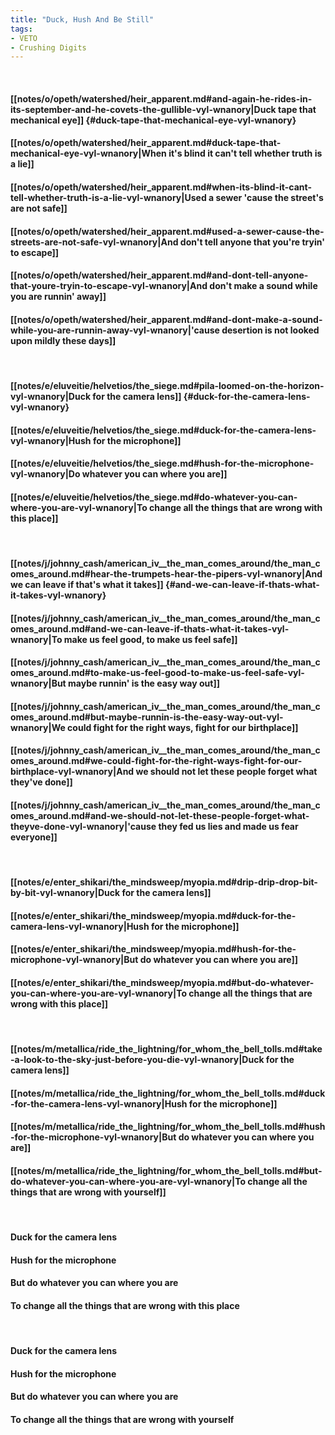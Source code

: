 ```yaml
---
title: "Duck, Hush And Be Still"
tags:
- VETO
- Crushing Digits
---
```

&nbsp;
#### [[notes/o/opeth/watershed/heir_apparent.md#and-again-he-rides-in-its-september-and-he-covets-the-gullible-vyl-wnanory|Duck tape that mechanical eye]] {#duck-tape-that-mechanical-eye-vyl-wnanory}
#### [[notes/o/opeth/watershed/heir_apparent.md#duck-tape-that-mechanical-eye-vyl-wnanory|When it's blind it can't tell whether truth is a lie]]
#### [[notes/o/opeth/watershed/heir_apparent.md#when-its-blind-it-cant-tell-whether-truth-is-a-lie-vyl-wnanory|Used a sewer 'cause the street's are not safe]]
#### [[notes/o/opeth/watershed/heir_apparent.md#used-a-sewer-cause-the-streets-are-not-safe-vyl-wnanory|And don't tell anyone that you're tryin' to escape]]
#### [[notes/o/opeth/watershed/heir_apparent.md#and-dont-tell-anyone-that-youre-tryin-to-escape-vyl-wnanory|And don't make a sound while you are runnin' away]]
#### [[notes/o/opeth/watershed/heir_apparent.md#and-dont-make-a-sound-while-you-are-runnin-away-vyl-wnanory|'cause desertion is not looked upon mildly these days]]
&nbsp;
#### [[notes/e/eluveitie/helvetios/the_siege.md#pila-loomed-on-the-horizon-vyl-wnanory|Duck for the camera lens]] {#duck-for-the-camera-lens-vyl-wnanory}
#### [[notes/e/eluveitie/helvetios/the_siege.md#duck-for-the-camera-lens-vyl-wnanory|Hush for the microphone]]
#### [[notes/e/eluveitie/helvetios/the_siege.md#hush-for-the-microphone-vyl-wnanory|Do whatever you can where you are]]
#### [[notes/e/eluveitie/helvetios/the_siege.md#do-whatever-you-can-where-you-are-vyl-wnanory|To change all the things that are wrong with this place]]
&nbsp;
#### [[notes/j/johnny_cash/american_iv__the_man_comes_around/the_man_comes_around.md#hear-the-trumpets-hear-the-pipers-vyl-wnanory|And we can leave if that's what it takes]] {#and-we-can-leave-if-thats-what-it-takes-vyl-wnanory}
#### [[notes/j/johnny_cash/american_iv__the_man_comes_around/the_man_comes_around.md#and-we-can-leave-if-thats-what-it-takes-vyl-wnanory|To make us feel good, to make us feel safe]]
#### [[notes/j/johnny_cash/american_iv__the_man_comes_around/the_man_comes_around.md#to-make-us-feel-good-to-make-us-feel-safe-vyl-wnanory|But maybe runnin' is the easy way out]]
#### [[notes/j/johnny_cash/american_iv__the_man_comes_around/the_man_comes_around.md#but-maybe-runnin-is-the-easy-way-out-vyl-wnanory|We could fight for the right ways, fight for our birthplace]]
#### [[notes/j/johnny_cash/american_iv__the_man_comes_around/the_man_comes_around.md#we-could-fight-for-the-right-ways-fight-for-our-birthplace-vyl-wnanory|And we should not let these people forget what they've done]]
#### [[notes/j/johnny_cash/american_iv__the_man_comes_around/the_man_comes_around.md#and-we-should-not-let-these-people-forget-what-theyve-done-vyl-wnanory|'cause they fed us lies and made us fear everyone]]
&nbsp;
#### [[notes/e/enter_shikari/the_mindsweep/myopia.md#drip-drip-drop-bit-by-bit-vyl-wnanory|Duck for the camera lens]]
#### [[notes/e/enter_shikari/the_mindsweep/myopia.md#duck-for-the-camera-lens-vyl-wnanory|Hush for the microphone]]
#### [[notes/e/enter_shikari/the_mindsweep/myopia.md#hush-for-the-microphone-vyl-wnanory|But do whatever you can where you are]]
#### [[notes/e/enter_shikari/the_mindsweep/myopia.md#but-do-whatever-you-can-where-you-are-vyl-wnanory|To change all the things that are wrong with this place]]
&nbsp;
#### [[notes/m/metallica/ride_the_lightning/for_whom_the_bell_tolls.md#take-a-look-to-the-sky-just-before-you-die-vyl-wnanory|Duck for the camera lens]]
#### [[notes/m/metallica/ride_the_lightning/for_whom_the_bell_tolls.md#duck-for-the-camera-lens-vyl-wnanory|Hush for the microphone]]
#### [[notes/m/metallica/ride_the_lightning/for_whom_the_bell_tolls.md#hush-for-the-microphone-vyl-wnanory|But do whatever you can where you are]]
#### [[notes/m/metallica/ride_the_lightning/for_whom_the_bell_tolls.md#but-do-whatever-you-can-where-you-are-vyl-wnanory|To change all the things that are wrong with yourself]]
&nbsp;
#### Duck for the camera lens
#### Hush for the microphone
#### But do whatever you can where you are
#### To change all the things that are wrong with this place
&nbsp;
#### Duck for the camera lens
#### Hush for the microphone
#### But do whatever you can where you are
#### To change all the things that are wrong with yourself
